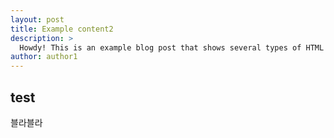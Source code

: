 ```yaml
---
layout: post
title: Example content2
description: >
  Howdy! This is an example blog post that shows several types of HTML content supported in this theme.
author: author1
---
```


## test
블라블라